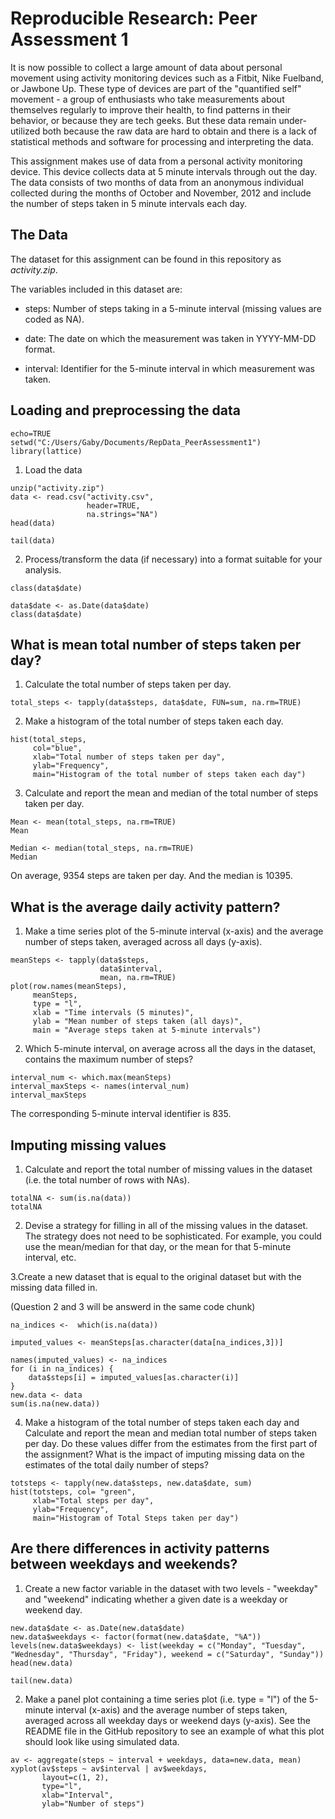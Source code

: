 # Reproducible Research: Peer Assessment 1

It is now possible to collect a large amount of data about personal movement using activity monitoring devices such as a Fitbit, Nike Fuelband, or Jawbone Up. These type of devices are part of the "quantified self" movement - a group of enthusiasts who take measurements about themselves regularly to improve their health, to find patterns in their behavior, or because they are tech geeks. But these data remain under-utilized both because the raw data are hard to obtain and there is a lack of statistical methods and software for processing and interpreting the data.

This assignment makes use of data from a personal activity monitoring device. This device collects data at 5 minute intervals through out the day. The data consists of two months of data from an anonymous individual collected during the months of October and November, 2012 and include the number of steps taken in 5 minute intervals each day.

## The Data

The dataset for this assignment can be found in this repository as *activity.zip*.

The variables included in this dataset are:

- steps: Number of steps taking in a 5-minute interval (missing values are coded as NA).

- date: The date on which the measurement was taken in YYYY-MM-DD format.

- interval: Identifier for the 5-minute interval in which measurement was taken.

## Loading and preprocessing the data

```{r}
echo=TRUE
setwd("C:/Users/Gaby/Documents/RepData_PeerAssessment1")
library(lattice)
```

1. Load the data

```{r}
unzip("activity.zip")
data <- read.csv("activity.csv",
                 header=TRUE,
                 na.strings="NA")
head(data)
```                              
                 
```{r}
tail(data)
```

2. Process/transform the data (if necessary) into a format suitable for your analysis.

```{r}
class(data$date)
```

```{r}
data$date <- as.Date(data$date)
class(data$date)
```


## What is mean total number of steps taken per day?

1. Calculate the total number of steps taken per day.

```{r}
total_steps <- tapply(data$steps, data$date, FUN=sum, na.rm=TRUE)
```

2. Make a histogram of the total number of steps taken each day.

```{r}
hist(total_steps, 
     col="blue",
     xlab="Total number of steps taken per day",
     ylab="Frequency",
     main="Histogram of the total number of steps taken each day")
```

3. Calculate and report the mean and median of the total number of steps taken per day.

```{r}
Mean <- mean(total_steps, na.rm=TRUE)
Mean
```

```{r}
Median <- median(total_steps, na.rm=TRUE)
Median
```

On average, 9354 steps are taken per day. And the median is 10395.

## What is the average daily activity pattern?

1. Make a time series plot of the 5-minute interval (x-axis) and the average number of steps taken, averaged across all days (y-axis).

```{r}
meanSteps <- tapply(data$steps,
                    data$interval,
                    mean, na.rm=TRUE)
plot(row.names(meanSteps), 
     meanSteps,
     type = "l",
     xlab = "Time intervals (5 minutes)",
     ylab = "Mean number of steps taken (all days)",
     main = "Average steps taken at 5-minute intervals")
```

2. Which 5-minute interval, on average across all the days in the dataset, contains the maximum number of steps?

```{r}
interval_num <- which.max(meanSteps)
interval_maxSteps <- names(interval_num)
interval_maxSteps
```


The corresponding 5-minute interval identifier is 835.

## Imputing missing values

1. Calculate and report the total number of missing values in the dataset (i.e. the total number of rows with NAs).

```{r}
totalNA <- sum(is.na(data))
totalNA
```

2. Devise a strategy for filling in all of the missing values in the dataset. The strategy does not need to be sophisticated. For example, you could use the mean/median for that day, or the mean for that 5-minute interval, etc.

3.Create a new dataset that is equal to the original dataset but with the missing data filled in.

(Question 2 and 3 will be answerd in the same code chunk)

```{r}
na_indices <-  which(is.na(data))

imputed_values <- meanSteps[as.character(data[na_indices,3])]

names(imputed_values) <- na_indices
for (i in na_indices) {
    data$steps[i] = imputed_values[as.character(i)]
}
new.data <- data
sum(is.na(new.data))
```

4. Make a histogram of the total number of steps taken each day and Calculate and report the mean and median total number of steps taken per day. Do these values differ from the estimates from the first part of the assignment? What is the impact of imputing missing data on the estimates of the total daily number of steps?

```{r}
totsteps <- tapply(new.data$steps, new.data$date, sum)
hist(totsteps, col= "green",
     xlab="Total steps per day",
     ylab="Frequency",
     main="Histogram of Total Steps taken per day")
```

## Are there differences in activity patterns between weekdays and weekends?

1. Create a new factor variable in the dataset with two levels - "weekday" and "weekend" indicating whether a given date is a weekday or weekend day.

```{r}
new.data$date <- as.Date(new.data$date)
new.data$weekdays <- factor(format(new.data$date, "%A"))
levels(new.data$weekdays) <- list(weekday = c("Monday", "Tuesday", "Wednesday", "Thursday", "Friday"), weekend = c("Saturday", "Sunday"))
head(new.data)
```

```{r}
tail(new.data)
```

2. Make a panel plot containing a time series plot (i.e. type = "l") of the 5-minute interval (x-axis) and the average number of steps taken, averaged across all weekday days or weekend days (y-axis). See the README file in the GitHub repository to see an example of what this plot should look like using simulated data.

```{r}
av <- aggregate(steps ~ interval + weekdays, data=new.data, mean)
xyplot(av$steps ~ av$interval | av$weekdays, 
       layout=c(1, 2),
       type="l",
       xlab="Interval",
       ylab="Number of steps")
```
